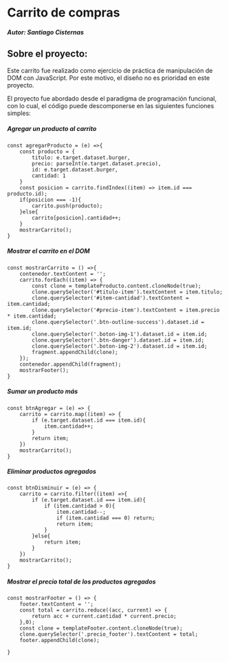 # Carrito de compras 

##### Autor: Santiago Cisternas

## Sobre el proyecto:

Este carrito fue realizado como ejercicio de práctica de manipulación de DOM con JavaScript. Por este motivo, el diseño no es prioridad en este proyecto.

El proyecto fue abordado desde el paradigma de programación funcional, con lo cual, el código puede descomponerse en las siguientes funciones simples:

##### Agregar un producto al carrito

```
const agregarProducto = (e) =>{
    const producto = {
        titulo: e.target.dataset.burger,
        precio: parseInt(e.target.dataset.precio),
        id: e.target.dataset.burger,
        cantidad: 1
    }
    const posicion = carrito.findIndex((item) => item.id === producto.id);
    if(posicion === -1){
        carrito.push(producto);
    }else{
        carrito[posicion].cantidad++;
    }
    mostrarCarrito();
}
```

##### Mostrar el carrito en el DOM

```
const mostrarCarrito = () =>{
    contenedor.textContent = '';
    carrito.forEach((item) => {
        const clone = templateProducto.content.cloneNode(true);
        clone.querySelector('#titulo-item').textContent = item.titulo;
        clone.querySelector('#item-cantidad').textContent = item.cantidad;
        clone.querySelector('#precio-item').textContent = item.precio * item.cantidad;
        clone.querySelector('.btn-outline-success').dataset.id = item.id;
        clone.querySelector('.boton-img-1').dataset.id = item.id;
        clone.querySelector('.btn-danger').dataset.id = item.id;
        clone.querySelector('.boton-img-2').dataset.id = item.id;
        fragment.appendChild(clone);
    });
    contenedor.appendChild(fragment);
    mostrarFooter();
}
```

##### Sumar un producto más

```
const btnAgregar = (e) => {
    carrito = carrito.map((item) => { 
        if (e.target.dataset.id === item.id){ 
            item.cantidad++;
        }
        return item;
    })
    mostrarCarrito();
}
```

##### Eliminar productos agregados

```
const btnDisminuir = (e) => {
    carrito = carrito.filter((item) =>{ 
        if (e.target.dataset.id === item.id){ 
            if (item.cantidad > 0){ 
                item.cantidad--;
                if (item.cantidad === 0) return; 
                return item;
            }
        }else{
            return item;
        }
    })
    mostrarCarrito();
}
```

##### Mostrar el precio total de los productos agregados

```
const mostrarFooter = () => {
    footer.textContent = '';
    const total = carrito.reduce((acc, current) => {
        return acc + current.cantidad * current.precio;
    },0); 
    const clone = templateFooter.content.cloneNode(true); 
    clone.querySelector('.precio_footer').textContent = total;
    footer.appendChild(clone); 

}
```
